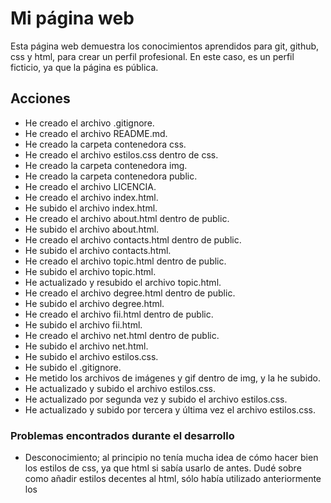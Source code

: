 # Mi página web

Esta página web demuestra los conocimientos aprendidos para git, github, css y html, para crear un perfil profesional. En este caso, es un perfil ficticio, ya que la página es pública.

## Acciones 

- He creado el archivo .gitignore.
- He creado el archivo README.md.
- He creado la carpeta contenedora css.
- He creado el archivo estilos.css dentro de css.
- He creado la carpeta contenedora img.
- He creado la carpeta contenedora public.
- He creado el archivo LICENCIA.
- He creado el archivo index.html.
- He subido el archivo index.html.
- He creado el archivo about.html dentro de public.
- He subido el archivo about.html.
- He creado el archivo contacts.html dentro de public.
- He subido el archivo contacts.html.
- He creado el archivo topic.html dentro de public.
- He subido el archivo topic.html.
- He actualizado y resubido el archivo topic.html.
- He creado el archivo degree.html dentro de public.
- He subido el archivo degree.html.
- He creado el archivo fii.html dentro de public.
- He subido el archivo fii.html.
- He creado el archivo net.html dentro de public.
- He subido el archivo net.html.
- He subido el archivo estilos.css.
- He subido el .gitignore.
- He metido los archivos de imágenes y gif dentro de img, y la he subido.
- He actualizado y subido el archivo estilos.css.
- He actualizado por segunda vez y subido el archivo estilos.css.
- He actualizado y subido por tercera y última vez el archivo estilos.css.

### Problemas encontrados durante el desarrollo

- Desconocimiento; al principio no tenía mucha idea de cómo hacer bien los estilos de css, ya que html si sabía usarlo de antes. Dudé sobre como añadir estilos decentes al html, sólo había utilizado anteriormente los <style>. 
- La solución a esto fue informarme en internet y hacerlo bien en css.
- La segunda duda fue sobre cómo hacer estilos para diferentes páginas ya que no quería llenar de archivos de estilos, puesto que no son muchas páginas html.
- La solución a esto fue mirar en internet y enterarme de que existe una forma de apilarlos todos en "clases" en el css y luego declararlas en el body del html. Por ejemplo: .about-page .
- El siguiente problema vino a la hora de subir el primer archivo contenido en public. Al hacer push no se subió sólo el archivo sino que se subió por un error que cometí varias carpetas de forma que quedó como Pagina_Web/desktop/Pagina_Web/public/about.html dentro de github.
- La solución fue eliminar el repositorio virtual, crearlo de nuevo, sincronizarlo con el local, meter las carpetas Pagina_Web y Desktop dentro de .gitignore, y subir todo de nuevo uno a uno, de esta forma, no se volvieron a subir las carpetas contenedoras externas.
- El siguiente error vino cuando intenté meter de fondo un gif, ya que funcionaba en el local, pero al testearlo en el virtual no lo captaba. Estuve mucho tiempo intentando entender el error.
- Lo solucioné cuando me di cuenta de que la ruta para acceder al gif desde estilos.css era ../img/matrix.gif, sin embargo el gif lo nombré sin querer con mayúscula: "Matrix.gif", entonces entendí que el repositorio virtual era más estricto a la hora de reconocer nombres de archivos con mayúsculas o minúsculas, así que decidí cambiar las m minúsculas por mayúsculas en las rutas. 
- Parecía que había sido en vano la anterior solución, ya que seguían sin cargar, estuve probando a cambiar varias veces una ruta, actualizándolo una vez en el virtual (segunda update de estilos.css) y me di cuenta de que otra ruta que cambié la primera vez no había sido alterada, y además su gif ahora funcionaba. 
- Entendí que las rutas estaban bien después de haber cambiado a mayúsculas las m, sólo faltaba esperar, ya que parece ser que por alguna razón hay que esperar alrededor de 7-8 minutos para que github cargue en la página virtual los gifs y ya funcionen siempre.
- Iba a subir como último archivo la LICENCIA y el README.md, pero mientras los estaba haciendo en otra casa desde mi portátil se me desincronizó con el virtual y se crearon dos ramas, master y main.
- Lo resolví haciendo pull, fetch origin, y un reset -- hard origin/main, y subiéndolos de nuevo (como no sabía que estos pasos traían al local todos los archivos del virtual eliminando aquellos nuevos, ya que lo hice siguiendo un foro, esto me eliminó la licencia y el readme y tuve que crearlo y escribir todo esto de nuevo).

#### Conclusiones

- Creo que a raíz de esta práctica tengo mucho más control sobre html, css, git, y github, sobre todo estos tres últimos, ya que html ya sabía utilizarlo.
- Espero que te haya gustado la página web. Quise hacer una parte seria y la otra más de risas, aprovechando el perfil ficticio para no hacerlo aburrido, eso sí, currándomelo.
- Gracias y feliz año nuevo.